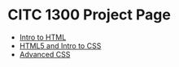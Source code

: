 # CITC 1300 Project Page

<ul>
    <li><a href="Intro_to_HTML/index.html" target="_blank">Intro to HTML </a></li>
    <li><a href="HTML5_intro_to_CSS/index.html" target="_blank">HTML5 and Intro to CSS</a></li>
    <li><a href="Advanced_CSS/index.html" target="_blank">Advanced CSS</a></li>
</ul>
